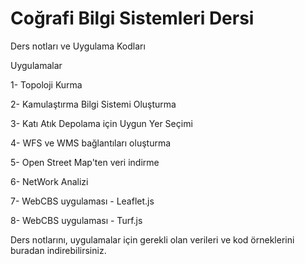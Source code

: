 # Coğrafi Bilgi Sistemleri Dersi 
Ders notları ve Uygulama Kodları

Uygulamalar

1- Topoloji Kurma

2- Kamulaştırma Bilgi Sistemi Oluşturma

3- Katı Atık Depolama için Uygun Yer Seçimi

4- WFS ve WMS bağlantıları oluşturma

5- Open Street Map'ten veri indirme

6- NetWork Analizi

7- WebCBS uygulaması - Leaflet.js

8- WebCBS uygulaması - Turf.js

Ders notlarını, uygulamalar için gerekli olan verileri ve kod örneklerini buradan indirebilirsiniz.
